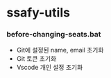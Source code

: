 # ssafy-utils

### before-changing-seats.bat
- Git에 설정된 name, email 초기화
- Git 토큰 초기화
- Vscode 개인 설정 초기화
